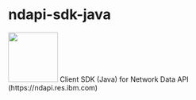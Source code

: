 # ndapi-sdk-java
<img src="https://ndapi.res.ibm.com/gfx/logos/plain.svg" width="100" />
Client SDK (Java) for Network Data API (https://ndapi.res.ibm.com)
